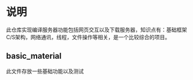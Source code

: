 # 说明
此仓库实现编译服务器功能包括网页交互以及下载服务器，知识点有：基础框架C/S架构，网络通讯，线程，文件操作等相关，是一个比较综合的项目。

## basic_material
此文件存放一些基础功能以及测试


